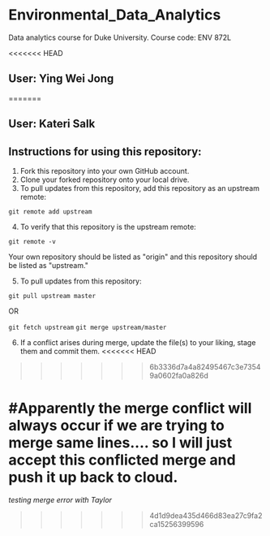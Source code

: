 # Environmental_Data_Analytics
Data analytics course for Duke University. Course code: ENV 872L

<<<<<<< HEAD
## User: Ying Wei Jong
=======
## User: Kateri Salk

## Instructions for using this repository: 
1. Fork this repository into your own GitHub account. 
2. Clone your forked repository onto your local drive. 
3. To pull updates from this repository, add this repository as an upstream remote: 

`git remote add upstream`

4. To verify that this repository is the upstream remote: 

`git remote -v`

Your own repository should be listed as "origin" and this repository should be listed as "upstream."

5. To pull updates from this repository: 

`git pull upstream master`

OR 

`git fetch upstream`
`git merge upstream/master`

6. If a conflict arises during merge, update the file(s) to your liking, stage them and commit them.
<<<<<<< HEAD
>>>>>>> 6b3336d7a4a82495467c3e73549a0602fa0a826d

#Apparently the merge conflict will always occur if we are trying to merge same lines.... so I will just accept this conflicted merge and push it up back to cloud.
=======

*testing merge error with Taylor*
>>>>>>> 4d1d9dea435d466d83ea27c9fa2ca15256399596
